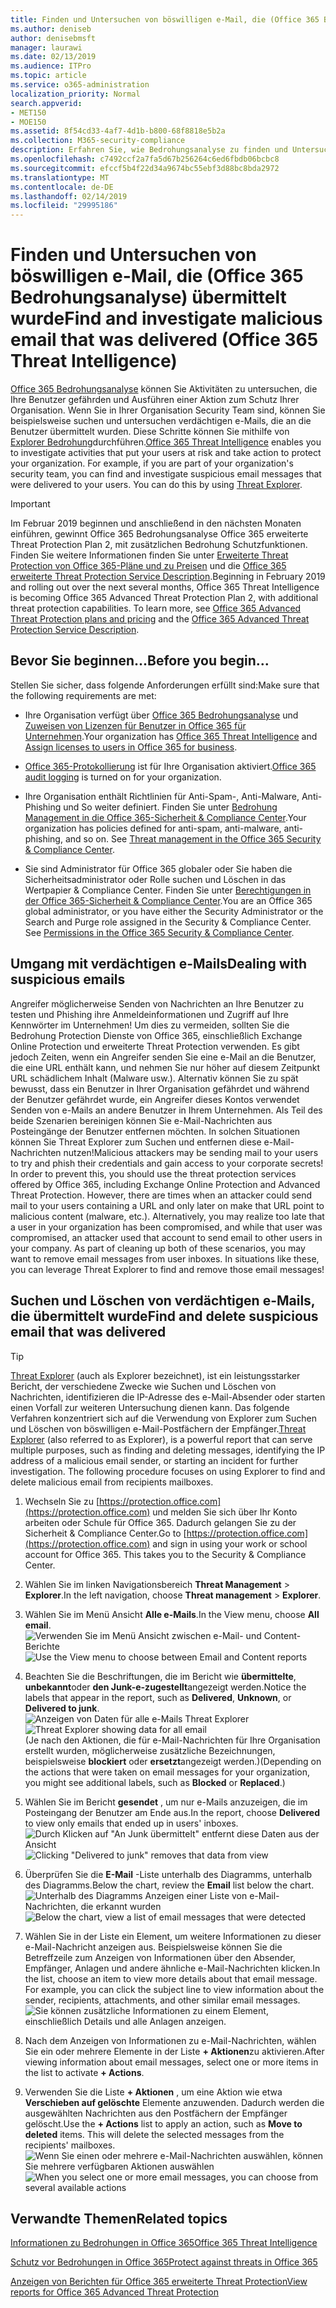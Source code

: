 ```yaml
---
title: Finden und Untersuchen von böswilligen e-Mail, die (Office 365 Bedrohungsanalyse) übermittelt wurde
ms.author: deniseb
author: denisebmsft
manager: laurawi
ms.date: 02/13/2019
ms.audience: ITPro
ms.topic: article
ms.service: o365-administration
localization_priority: Normal
search.appverid:
- MET150
- MOE150
ms.assetid: 8f54cd33-4af7-4d1b-b800-68f8818e5b2a
ms.collection: M365-security-compliance
description: Erfahren Sie, wie Bedrohungsanalyse zu finden und Untersuchen von böswilligen e-Mail verwenden.
ms.openlocfilehash: c7492ccf2a7fa5d67b256264c6ed6fbdb06bcbc8
ms.sourcegitcommit: efccf5b4f22d34a9674bc55ebf3d88bc8bda2972
ms.translationtype: MT
ms.contentlocale: de-DE
ms.lasthandoff: 02/14/2019
ms.locfileid: "29995186"
---
```

# <a name="find-and-investigate-malicious-email-that-was-delivered-office-365-threat-intelligence"></a><span data-ttu-id="afc4c-103">Finden und Untersuchen von böswilligen e-Mail, die (Office 365 Bedrohungsanalyse) übermittelt wurde</span><span class="sxs-lookup"><span data-stu-id="afc4c-103">Find and investigate malicious email that was delivered (Office 365 Threat Intelligence)</span></span>

<span data-ttu-id="afc4c-p101">[Office 365 Bedrohungsanalyse](office-365-ti.md) können Sie Aktivitäten zu untersuchen, die Ihre Benutzer gefährden und Ausführen einer Aktion zum Schutz Ihrer Organisation. Wenn Sie in Ihrer Organisation Security Team sind, können Sie beispielsweise suchen und untersuchen verdächtigen e-Mails, die an die Benutzer übermittelt wurden. Diese Schritte können Sie mithilfe von [Explorer Bedrohung](get-started-with-ti.md#threat-explorer)durchführen.</span><span class="sxs-lookup"><span data-stu-id="afc4c-p101">[Office 365 Threat Intelligence](office-365-ti.md) enables you to investigate activities that put your users at risk and take action to protect your organization. For example, if you are part of your organization's security team, you can find and investigate suspicious email messages that were delivered to your users. You can do this by using [Threat Explorer](get-started-with-ti.md#threat-explorer).</span></span>
  
> [!IMPORTANT]
> <span data-ttu-id="afc4c-p102">Im Februar 2019 beginnen und anschließend in den nächsten Monaten einführen, gewinnt Office 365 Bedrohungsanalyse Office 365 erweiterte Threat Protection Plan 2, mit zusätzlichen Bedrohung Schutzfunktionen. Finden Sie weitere Informationen finden Sie unter [Erweiterte Threat Protection von Office 365-Pläne und zu Preisen](https://products.office.com/exchange/advance-threat-protection) und die [Office 365 erweiterte Threat Protection Service Description](https://docs.microsoft.com/office365/servicedescriptions/office-365-advanced-threat-protection-service-description).</span><span class="sxs-lookup"><span data-stu-id="afc4c-p102">Beginning in February 2019 and rolling out over the next several months, Office 365 Threat Intelligence is becoming Office 365 Advanced Threat Protection Plan 2, with additional threat protection capabilities. To learn more, see [Office 365 Advanced Threat Protection plans and pricing](https://products.office.com/exchange/advance-threat-protection) and the [Office 365 Advanced Threat Protection Service Description](https://docs.microsoft.com/office365/servicedescriptions/office-365-advanced-threat-protection-service-description).</span></span>
  
## <a name="before-you-begin"></a><span data-ttu-id="afc4c-109">Bevor Sie beginnen...</span><span class="sxs-lookup"><span data-stu-id="afc4c-109">Before you begin...</span></span>

<span data-ttu-id="afc4c-110">Stellen Sie sicher, dass folgende Anforderungen erfüllt sind:</span><span class="sxs-lookup"><span data-stu-id="afc4c-110">Make sure that the following requirements are met:</span></span>
  
- <span data-ttu-id="afc4c-111">Ihre Organisation verfügt über [Office 365 Bedrohungsanalyse](office-365-ti.md) und [Zuweisen von Lizenzen für Benutzer in Office 365 für Unternehmen](https://support.office.com/article/997596b5-4173-4627-b915-36abac6786dc).</span><span class="sxs-lookup"><span data-stu-id="afc4c-111">Your organization has [Office 365 Threat Intelligence](office-365-ti.md) and [Assign licenses to users in Office 365 for business](https://support.office.com/article/997596b5-4173-4627-b915-36abac6786dc).</span></span>
    
- <span data-ttu-id="afc4c-112">[Office 365-Protokollierung](turn-audit-log-search-on-or-off.md) ist für Ihre Organisation aktiviert.</span><span class="sxs-lookup"><span data-stu-id="afc4c-112">[Office 365 audit logging](turn-audit-log-search-on-or-off.md) is turned on for your organization.</span></span> 
    
- <span data-ttu-id="afc4c-p103">Ihre Organisation enthält Richtlinien für Anti-Spam-, Anti-Malware, Anti-Phishing und So weiter definiert. Finden Sie unter [Bedrohung Management in die Office 365-Sicherheit &amp; Compliance Center](threat-management.md).</span><span class="sxs-lookup"><span data-stu-id="afc4c-p103">Your organization has policies defined for anti-spam, anti-malware, anti-phishing, and so on. See [Threat management in the Office 365 Security &amp; Compliance Center](threat-management.md).</span></span>
    
- <span data-ttu-id="afc4c-p104">Sie sind Administrator für Office 365 globaler oder Sie haben die Sicherheitsadministrator oder Rolle suchen und Löschen in das Wertpapier &amp; Compliance Center. Finden Sie unter [Berechtigungen in der Office 365-Sicherheit &amp; Compliance Center](permissions-in-the-security-and-compliance-center.md).</span><span class="sxs-lookup"><span data-stu-id="afc4c-p104">You are an Office 365 global administrator, or you have either the Security Administrator or the Search and Purge role assigned in the Security &amp; Compliance Center. See [Permissions in the Office 365 Security &amp; Compliance Center](permissions-in-the-security-and-compliance-center.md).</span></span>
    
## <a name="dealing-with-suspicious-emails"></a><span data-ttu-id="afc4c-117">Umgang mit verdächtigen e-Mails</span><span class="sxs-lookup"><span data-stu-id="afc4c-117">Dealing with suspicious emails</span></span>

<span data-ttu-id="afc4c-p105">Angreifer möglicherweise Senden von Nachrichten an Ihre Benutzer zu testen und Phishing ihre Anmeldeinformationen und Zugriff auf Ihre Kennwörter im Unternehmen! Um dies zu vermeiden, sollten Sie die Bedrohung Protection Dienste von Office 365, einschließlich Exchange Online Protection und erweiterte Threat Protection verwenden. Es gibt jedoch Zeiten, wenn ein Angreifer senden Sie eine e-Mail an die Benutzer, die eine URL enthält kann, und nehmen Sie nur höher auf diesem Zeitpunkt URL schädlichem Inhalt (Malware usw.). Alternativ können Sie zu spät bewusst, dass ein Benutzer in Ihrer Organisation gefährdet und während der Benutzer gefährdet wurde, ein Angreifer dieses Kontos verwendet Senden von e-Mails an andere Benutzer in Ihrem Unternehmen. Als Teil des beide Szenarien bereinigen können Sie e-Mail-Nachrichten aus Posteingänge der Benutzer entfernen möchten. In solchen Situationen können Sie Threat Explorer zum Suchen und entfernen diese e-Mail-Nachrichten nutzen!</span><span class="sxs-lookup"><span data-stu-id="afc4c-p105">Malicious attackers may be sending mail to your users to try and phish their credentials and gain access to your corporate secrets! In order to prevent this, you should use the threat protection services offered by Office 365, including Exchange Online Protection and Advanced Threat Protection. However, there are times when an attacker could send mail to your users containing a URL and only later on make that URL point to malicious content (malware, etc.). Alternatively, you may realize too late that a user in your organization has been compromised, and while that user was compromised, an attacker used that account to send email to other users in your company. As part of cleaning up both of these scenarios, you may want to remove email messages from user inboxes. In situations like these, you can leverage Threat Explorer to find and remove those email messages!</span></span>
  
## <a name="find-and-delete-suspicious-email-that-was-delivered"></a><span data-ttu-id="afc4c-124">Suchen und Löschen von verdächtigen e-Mails, die übermittelt wurde</span><span class="sxs-lookup"><span data-stu-id="afc4c-124">Find and delete suspicious email that was delivered</span></span>

> [!TIP]
> <span data-ttu-id="afc4c-p106">[Threat Explorer](get-started-with-ti.md#threat-explorer) (auch als Explorer bezeichnet), ist ein leistungsstarker Bericht, der verschiedene Zwecke wie Suchen und Löschen von Nachrichten, identifizieren die IP-Adresse des e-Mail-Absender oder starten einen Vorfall zur weiteren Untersuchung dienen kann. Das folgende Verfahren konzentriert sich auf die Verwendung von Explorer zum Suchen und Löschen von böswilligen e-Mail-Postfächern der Empfänger.</span><span class="sxs-lookup"><span data-stu-id="afc4c-p106">[Threat Explorer](get-started-with-ti.md#threat-explorer) (also referred to as Explorer), is a powerful report that can serve multiple purposes, such as finding and deleting messages, identifying the IP address of a malicious email sender, or starting an incident for further investigation. The following procedure focuses on using Explorer to find and delete malicious email from recipients mailboxes.</span></span> 
  
1. <span data-ttu-id="afc4c-p107">Wechseln Sie zu [https://protection.office.com](https://protection.office.com) und melden Sie sich über Ihr Konto arbeiten oder Schule für Office 365. Dadurch gelangen Sie zu der Sicherheit &amp; Compliance Center.</span><span class="sxs-lookup"><span data-stu-id="afc4c-p107">Go to [https://protection.office.com](https://protection.office.com) and sign in using your work or school account for Office 365. This takes you to the Security &amp; Compliance Center.</span></span> 
    
2. <span data-ttu-id="afc4c-129">Wählen Sie im linken Navigationsbereich **Threat Management** \> **Explorer**.</span><span class="sxs-lookup"><span data-stu-id="afc4c-129">In the left navigation, choose **Threat management** \> **Explorer**.</span></span>
    
3. <span data-ttu-id="afc4c-130">Wählen Sie im Menü Ansicht **Alle e-Mails**.</span><span class="sxs-lookup"><span data-stu-id="afc4c-130">In the View menu, choose **All email**.</span></span><br/><span data-ttu-id="afc4c-131">![Verwenden Sie im Menü Ansicht zwischen e-Mail- und Content-Berichte](media/d39013ff-93b6-42f6-bee5-628895c251c2.png)</span><span class="sxs-lookup"><span data-stu-id="afc4c-131">![Use the View menu to choose between Email and Content reports](media/d39013ff-93b6-42f6-bee5-628895c251c2.png)</span></span>
  
4. <span data-ttu-id="afc4c-132">Beachten Sie die Beschriftungen, die im Bericht wie **übermittelte**, **unbekannt**oder **den Junk-e-zugestellt**angezeigt werden.</span><span class="sxs-lookup"><span data-stu-id="afc4c-132">Notice the labels that appear in the report, such as **Delivered**, **Unknown**, or **Delivered to junk**.</span></span><br/><span data-ttu-id="afc4c-133">![Anzeigen von Daten für alle e-Mails Threat Explorer](media/208826ed-a85e-446f-b276-b5fdc312fbcb.png)</span><span class="sxs-lookup"><span data-stu-id="afc4c-133">![Threat Explorer showing data for all email](media/208826ed-a85e-446f-b276-b5fdc312fbcb.png)</span></span><br/><span data-ttu-id="afc4c-134">(Je nach den Aktionen, die für e-Mail-Nachrichten für Ihre Organisation erstellt wurden, möglicherweise zusätzliche Bezeichnungen, beispielsweise **blockiert** oder **ersetzt**angezeigt werden.)</span><span class="sxs-lookup"><span data-stu-id="afc4c-134">(Depending on the actions that were taken on email messages for your organization, you might see additional labels, such as **Blocked** or **Replaced**.)</span></span>
    
5. <span data-ttu-id="afc4c-135">Wählen Sie im Bericht **gesendet** , um nur e-Mails anzuzeigen, die im Posteingang der Benutzer am Ende aus.</span><span class="sxs-lookup"><span data-stu-id="afc4c-135">In the report, choose **Delivered** to view only emails that ended up in users' inboxes.</span></span><br/><span data-ttu-id="afc4c-136">![Durch Klicken auf "An Junk übermittelt" entfernt diese Daten aus der Ansicht](media/e6fb2e47-461e-4f6f-8c65-c331bd858758.png)</span><span class="sxs-lookup"><span data-stu-id="afc4c-136">![Clicking "Delivered to junk" removes that data from view](media/e6fb2e47-461e-4f6f-8c65-c331bd858758.png)</span></span>
  
6. <span data-ttu-id="afc4c-137">Überprüfen Sie die **E-Mail** -Liste unterhalb des Diagramms, unterhalb des Diagramms.</span><span class="sxs-lookup"><span data-stu-id="afc4c-137">Below the chart, review the **Email** list below the chart.</span></span><br/><span data-ttu-id="afc4c-138">![Unterhalb des Diagramms Anzeigen einer Liste von e-Mail-Nachrichten, die erkannt wurden](media/dfb60590-1236-499d-97da-86c68621e2bc.png)</span><span class="sxs-lookup"><span data-stu-id="afc4c-138">![Below the chart, view a list of email messages that were detected](media/dfb60590-1236-499d-97da-86c68621e2bc.png)</span></span>
  
7. <span data-ttu-id="afc4c-p108">Wählen Sie in der Liste ein Element, um weitere Informationen zu dieser e-Mail-Nachricht anzeigen aus. Beispielsweise können Sie die Betreffzeile zum Anzeigen von Informationen über den Absender, Empfänger, Anlagen und andere ähnliche e-Mail-Nachrichten klicken.</span><span class="sxs-lookup"><span data-stu-id="afc4c-p108">In the list, choose an item to view more details about that email message. For example, you can click the subject line to view information about the sender, recipients, attachments, and other similar email messages.</span></span><br/>![Sie können zusätzliche Informationen zu einem Element, einschließlich Details und alle Anlagen anzeigen.](media/5a5707c3-d62a-4610-ae7b-900fff8708b2.png)
  
8. <span data-ttu-id="afc4c-142">Nach dem Anzeigen von Informationen zu e-Mail-Nachrichten, wählen Sie ein oder mehrere Elemente in der Liste **+ Aktionen**zu aktivieren.</span><span class="sxs-lookup"><span data-stu-id="afc4c-142">After viewing information about email messages, select one or more items in the list to activate **+ Actions**.</span></span>
    
9. <span data-ttu-id="afc4c-p109">Verwenden Sie die Liste **+ Aktionen** , um eine Aktion wie etwa **Verschieben auf gelöschte** Elemente anzuwenden. Dadurch werden die ausgewählten Nachrichten aus den Postfächern der Empfänger gelöscht.</span><span class="sxs-lookup"><span data-stu-id="afc4c-p109">Use the **+ Actions** list to apply an action, such as **Move to deleted** items. This will delete the selected messages from the recipients' mailboxes.</span></span><br/><span data-ttu-id="afc4c-145">![Wenn Sie einen oder mehrere e-Mail-Nachrichten auswählen, können Sie mehrere verfügbaren Aktionen auswählen](media/ef12e10c-60a7-4f66-8f76-68d77ae26de1.png)</span><span class="sxs-lookup"><span data-stu-id="afc4c-145">![When you select one or more email messages, you can choose from several available actions](media/ef12e10c-60a7-4f66-8f76-68d77ae26de1.png)</span></span>
  
## <a name="related-topics"></a><span data-ttu-id="afc4c-146">Verwandte Themen</span><span class="sxs-lookup"><span data-stu-id="afc4c-146">Related topics</span></span>

[<span data-ttu-id="afc4c-147">Informationen zu Bedrohungen in Office 365</span><span class="sxs-lookup"><span data-stu-id="afc4c-147">Office 365 Threat Intelligence</span></span>](office-365-ti.md)
  
[<span data-ttu-id="afc4c-148">Schutz vor Bedrohungen in Office 365</span><span class="sxs-lookup"><span data-stu-id="afc4c-148">Protect against threats in Office 365</span></span>](protect-against-threats.md)
  
[<span data-ttu-id="afc4c-149">Anzeigen von Berichten für Office 365 erweiterte Threat Protection</span><span class="sxs-lookup"><span data-stu-id="afc4c-149">View reports for Office 365 Advanced Threat Protection</span></span>](view-reports-for-atp.md)
  

